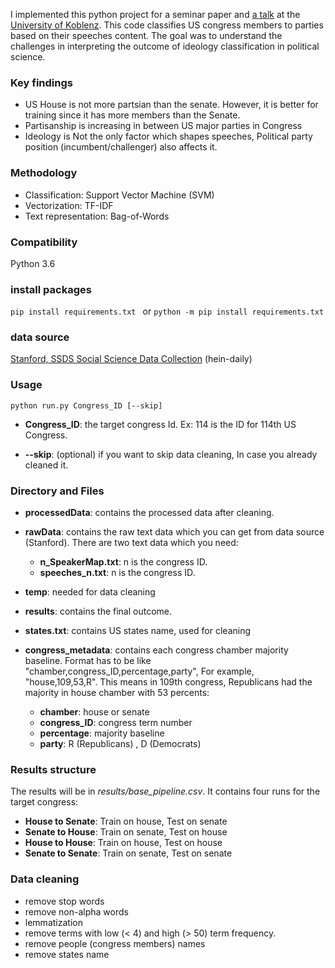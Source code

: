 I implemented this python project for a seminar paper and [a talk](https://west.uni-koblenz.de/talks/30-07-2020-challenges-interpreting-political-text-classification) at the 
[University of Koblenz](https://west.uni-koblenz.de/). This code classifies US congress members to parties based 
on their speeches content. The goal was to understand the challenges in 
interpreting the outcome of ideology classification in political science.  

### Key findings 
- US House is not more partsian than the senate. However, it is better for training since it has more members than the Senate. 
- Partisanship is increasing in between US major parties in Congress
- Ideology is Not the only factor which shapes speeches, Political party position (incumbent/challenger) also affects it. 


### Methodology
- Classification: Support Vector Machine (SVM)
- Vectorization: TF-IDF 
- Text representation: Bag-of-Words 


### Compatibility 
Python 3.6

### install packages
`pip install requirements.txt `  or  `python -m pip install requirements.txt`

### data source
[Stanford, SSDS Social Science Data Collection](https://data.stanford.edu/congress_text) (hein-daily)

### Usage

`python run.py Congress_ID [--skip]`


- **Congress_ID**: the target congress Id. Ex: 114 is the ID for 114th US Congress.

- **--skip**: (optional) if you want to skip data cleaning, In case you already cleaned it. 

### Directory and Files

- **processedData**: contains the processed data after cleaning.

- **rawData**: contains the raw text data which you can get from data source (Stanford). There are two text data which you need:
  - **n_SpeakerMap.txt**: n is the congress ID.
  - **speeches_n.txt**: n is the congress ID.

- **temp**: needed for data cleaning

- **results**: contains the final outcome.

- **states.txt**: contains US states name, used for cleaning

- **congress_metadata**: contains each congress chamber majority baseline. Format has to be like  "chamber,congress_ID,percentage,party", For example, "house,109,53,R". This means in 109th congress, Republicans had the majority in house chamber with 53 percents:
  - **chamber**: house or senate
  - **congress_ID**: congress term number
  - **percentage**: majority baseline
  - **party**: R (Republicans) , D (Democrats)
  
  
### Results structure 
The results will be in *results/base_pipeline.csv*. It contains four runs for the target congress:
- **House to Senate**: Train on house, Test on senate
- **Senate to House**: Train on senate, Test on house
- **House to House**: Train on house, Test on house
- **Senate to Senate**: Train on senate, Test on senate

### Data cleaning
- remove stop words
- remove non-alpha words
- lemmatization
- remove terms with low (< 4) and high (> 50) term frequency.
- remove people (congress members) names
- remove states name





  
